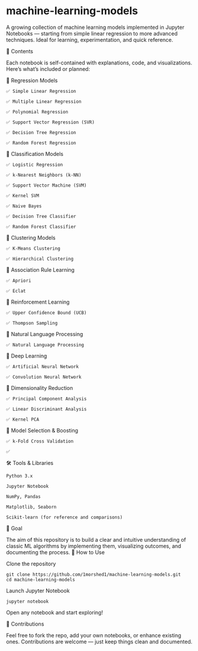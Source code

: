 # machine-learning-models

A growing collection of machine learning models implemented in Jupyter Notebooks — starting from simple linear regression to more advanced techniques. Ideal for learning, experimentation, and quick reference.

📘 Contents

Each notebook is self-contained with explanations, code, and visualizations. Here’s what’s included or planned:

🔹 Regression Models

    ✅ Simple Linear Regression

    ✅ Multiple Linear Regression

    ✅ Polynomial Regression

    ✅ Support Vector Regression (SVR)

    ✅ Decision Tree Regression

    ✅ Random Forest Regression

🔹 Classification Models

    ✅ Logistic Regression

    ✅ k-Nearest Neighbors (k-NN)

    ✅ Support Vector Machine (SVM)

    ✅ Kernel SVM

    ✅ Naive Bayes

    ✅ Decision Tree Classifier

    ✅ Random Forest Classifier

🔹 Clustering Models

    ✅ K-Means Clustering

    ✅ Hierarchical Clustering

🔹 Association Rule Learning

    ✅ Apriori

    ✅ Eclat

🔹 Reinforcement Learning

    ✅ Upper Confidence Bound (UCB)

    ✅ Thompson Sampling

🔹 Natural Language Processing

    ✅ Natural Language Processing

🔹 Deep Learning

    ✅ Artificial Neural Network

    ✅ Convolution Neural Network

🔹 Dimensionality Reduction

    ✅ Principal Component Analysis

    ✅ Linear Discriminant Analysis

    ✅ Kernel PCA

🔹 Model Selection & Boosting

    ✅ k-Fold Cross Validation

    ✅

🛠️ Tools & Libraries

    Python 3.x

    Jupyter Notebook

    NumPy, Pandas

    Matplotlib, Seaborn

    Scikit-learn (for reference and comparisons)

🎯 Goal

The aim of this repository is to build a clear and intuitive understanding of classic ML algorithms by implementing them, visualizing outcomes, and documenting the process.
🚀 How to Use

Clone the repository

    git clone https://github.com/1morshed1/machine-learning-models.git
    cd machine-learning-models

Launch Jupyter Notebook

    jupyter notebook

Open any notebook and start exploring!

📢 Contributions

Feel free to fork the repo, add your own notebooks, or enhance existing ones. Contributions are welcome — just keep things clean and documented.
